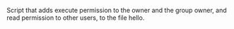 Script that adds execute permission to the owner and the group owner, and read permission to other users, to the file hello.
